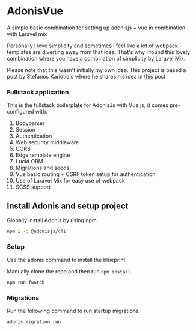 # AdonisVue
A simple basic combination for setting up adonisjs + vue in combination with Laravel mix

Personally I love simplicity and sometimes I feel like a lot of webpack templates are diverting away from that idea.
That's why I found this lovely combination where you have a combination of simplicity by Laravel Mix.

Please note that this wasn't initially my own idea.
This project is based a post by Stefanos Kariotidis where he shares his idea in [this](https://iccode.net/posts/2017/10/23/using-adonisjs-with-vuejs-and-laravel-mix) post

### Fullstack application

This is the fullstack boilerplate for AdonisJs with Vue.js, it comes pre-configured with.

1. Bodyparser
2. Session
3. Authentication
4. Web security middleware
5. CORS
6. Edge template engine
7. Lucid ORM
8. Migrations and seeds
9. Vue basic routing + CSRF token setup for authentication
10. Use of Laravel Mix for easy use of webpack
11. SCSS support


## Install Adonis and setup project

Globally install Adonis by using npm

```bash
npm i -g @adonisjs/cli`
```

### Setup

Use the adonis command to install the blueprint

Manually clone the repo and then run `npm install`.

```bash
npm run fwatch 
```

### Migrations

Run the following command to run startup migrations.

```js
adonis migration:run
```


